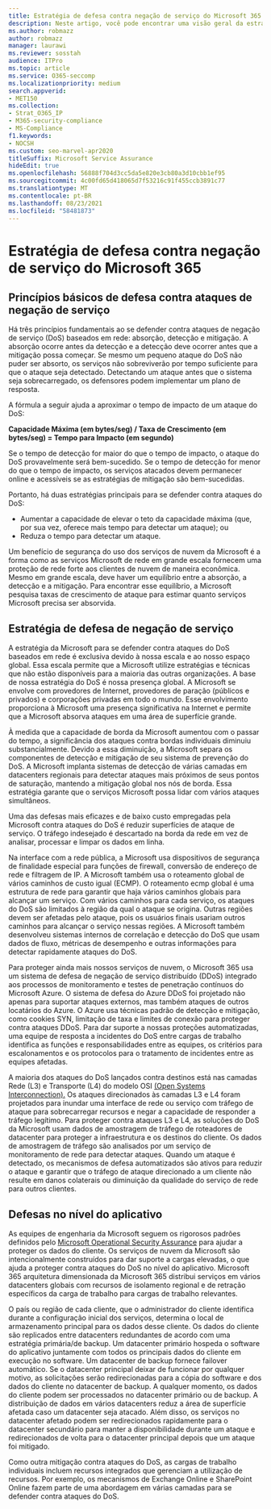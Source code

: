 ```yaml
---
title: Estratégia de defesa contra negação de serviço do Microsoft 365
description: Neste artigo, você pode encontrar uma visão geral da estratégia de defesa da Microsoft para ataques de negação de serviço (DoS).
ms.author: robmazz
author: robmazz
manager: laurawi
ms.reviewer: sosstah
audience: ITPro
ms.topic: article
ms.service: O365-seccomp
ms.localizationpriority: medium
search.appverid:
- MET150
ms.collection:
- Strat_O365_IP
- M365-security-compliance
- MS-Compliance
f1.keywords:
- NOCSH
ms.custom: seo-marvel-apr2020
titleSuffix: Microsoft Service Assurance
hideEdit: true
ms.openlocfilehash: 56888f704d3cc5da5e820e3cb80a3d10cbb1ef95
ms.sourcegitcommit: 4c00fd65d418065d7f53216c91f455ccb3891c77
ms.translationtype: MT
ms.contentlocale: pt-BR
ms.lasthandoff: 08/23/2021
ms.locfileid: "58481873"
---
```

# <a name="microsoft-365-denial-of-service-defense-strategy"></a>Estratégia de defesa contra negação de serviço do Microsoft 365

## <a name="core-principles-of-defense-against-denial-of-service-attacks"></a>Princípios básicos de defesa contra ataques de negação de serviço

Há três princípios fundamentais ao se defender contra ataques de negação de serviço (DoS) baseados em rede: absorção, detecção e mitigação. A absorção ocorre antes da detecção e a detecção deve ocorrer antes que a mitigação possa começar. Se mesmo um pequeno ataque do DoS não puder ser absorto, os serviços não sobreviverão por tempo suficiente para que o ataque seja detectado. Detectando um ataque antes que o sistema seja sobrecarregado, os defensores podem implementar um plano de resposta.

A fórmula a seguir ajuda a aproximar o tempo de impacto de um ataque do DoS:

  **Capacidade Máxima (em bytes/seg) / Taxa de Crescimento (em bytes/seg) = Tempo para Impacto (em segundo)**

Se o tempo de detecção for maior do que o tempo de impacto, o ataque do DoS provavelmente será bem-sucedido. Se o tempo de detecção for menor do que o tempo de impacto, os serviços atacados devem permanecer online e acessíveis se as estratégias de mitigação são bem-sucedidas.

Portanto, há duas estratégias principais para se defender contra ataques do DoS:

- Aumentar a capacidade de elevar o teto da capacidade máxima (que, por sua vez, oferece mais tempo para detectar um ataque); ou
- Reduza o tempo para detectar um ataque.

Um benefício de segurança do uso dos serviços de nuvem da Microsoft é a forma como as serviços Microsoft de rede em grande escala fornecem uma proteção de rede forte aos clientes de nuvem de maneira econômica. Mesmo em grande escala, deve haver um equilíbrio entre a absorção, a detecção e a mitigação. Para encontrar esse equilíbrio, a Microsoft pesquisa taxas de crescimento de ataque para estimar quanto serviços Microsoft precisa ser absorvida.

## <a name="denial-of-service-defense-strategy"></a>Estratégia de defesa de negação de serviço

A estratégia da Microsoft para se defender contra ataques do DoS baseados em rede é exclusiva devido à nossa escala e ao nosso espaço global. Essa escala permite que a Microsoft utilize estratégias e técnicas que não estão disponíveis para a maioria das outras organizações. A base de nossa estratégia do DoS é nossa presença global. A Microsoft se envolve com provedores de Internet, provedores de paração (públicos e privados) e corporações privadas em todo o mundo. Esse envolvimento proporciona à Microsoft uma presença significativa na Internet e permite que a Microsoft absorva ataques em uma área de superfície grande.

À medida que a capacidade de borda da Microsoft aumentou com o passar do tempo, a significância dos ataques contra bordas individuais diminuiu substancialmente. Devido a essa diminuição, a Microsoft separa os componentes de detecção e mitigação de seu sistema de prevenção do DoS. A Microsoft implanta sistemas de detecção de várias camadas em datacenters regionais para detectar ataques mais próximos de seus pontos de saturação, mantendo a mitigação global nos nós de borda. Essa estratégia garante que o serviços Microsoft possa lidar com vários ataques simultâneos.

Uma das defesas mais eficazes e de baixo custo empregadas pela Microsoft contra ataques do DoS é reduzir superfícies de ataque de serviço. O tráfego indesejado é descartado na borda da rede em vez de analisar, processar e limpar os dados em linha.

Na interface com a rede pública, a Microsoft usa dispositivos de segurança de finalidade especial para funções de firewall, conversão de endereço de rede e filtragem de IP. A Microsoft também usa o roteamento global de vários caminhos de custo igual (ECMP). O roteamento ecmp global é uma estrutura de rede para garantir que haja vários caminhos globais para alcançar um serviço. Com vários caminhos para cada serviço, os ataques do DoS são limitados à região da qual o ataque se origina. Outras regiões devem ser afetadas pelo ataque, pois os usuários finais usariam outros caminhos para alcançar o serviço nessas regiões. A Microsoft também desenvolveu sistemas internos de correlação e detecção do DoS que usam dados de fluxo, métricas de desempenho e outras informações para detectar rapidamente ataques do DoS.

Para proteger ainda mais nossos serviços de nuvem, o Microsoft 365 usa um sistema de defesa de negação de serviço distribuído (DDoS) integrado aos processos de monitoramento e testes de penetração contínuos do Microsoft Azure. O sistema de defesa do Azure DDoS foi projetado não apenas para suportar ataques externos, mas também ataques de outros locatários do Azure. O Azure usa técnicas padrão de detecção e mitigação, como cookies SYN, limitação de taxa e limites de conexão para proteger contra ataques DDoS. Para dar suporte a nossas proteções automatizadas, uma equipe de resposta a incidentes do DoS entre cargas de trabalho identifica as funções e responsabilidades entre as equipes, os critérios para escalonamentos e os protocolos para o tratamento de incidentes entre as equipes afetadas.

A maioria dos ataques do DoS lançados contra destinos está nas camadas Rede (L3) e Transporte (L4) do modelo OSI [(Open Systems Interconnection).](/windows-hardware/drivers/network/windows-network-architecture-and-the-osi-model) Os ataques direcionados às camadas L3 e L4 foram projetados para inundar uma interface de rede ou serviço com tráfego de ataque para sobrecarregar recursos e negar a capacidade de responder a tráfego legítimo. Para proteger contra ataques L3 e L4, as soluções do DoS da Microsoft usam dados de amostragem de tráfego de roteadores de datacenter para proteger a infraestrutura e os destinos do cliente. Os dados de amostragem de tráfego são analisados por um serviço de monitoramento de rede para detectar ataques. Quando um ataque é detectado, os mecanismos de defesa automatizados são ativos para reduzir o ataque e garantir que o tráfego de ataque direcionado a um cliente não resulte em danos colaterais ou diminuição da qualidade do serviço de rede para outros clientes.

## <a name="application-level-defenses"></a>Defesas no nível do aplicativo

As equipes de engenharia da Microsoft seguem os rigorosos padrões definidos pelo [Microsoft Operational Security Assurance](https://www.microsoft.com/SDL/OperationalSecurityAssurance) para ajudar a proteger os dados do cliente. Os serviços de nuvem da Microsoft são intencionalmente construídos para dar suporte a cargas elevadas, o que ajuda a proteger contra ataques do DoS no nível do aplicativo. Microsoft 365 arquitetura dimensionada da Microsoft 365 distribui serviços em vários datacenters globais com recursos de isolamento regional e de retração específicos da carga de trabalho para cargas de trabalho relevantes.

O país ou região de cada cliente, que o administrador do cliente identifica durante a configuração inicial dos serviços, determina o local de armazenamento principal para os dados desse cliente. Os dados do cliente são replicados entre datacenters redundantes de acordo com uma estratégia primária/de backup. Um datacenter primário hospeda o software do aplicativo juntamente com todos os principais dados do cliente em execução no software. Um datacenter de backup fornece failover automático. Se o datacenter principal deixar de funcionar por qualquer motivo, as solicitações serão redirecionadas para a cópia do software e dos dados do cliente no datacenter de backup. A qualquer momento, os dados do cliente podem ser processados no datacenter primário ou de backup. A distribuição de dados em vários datacenters reduz a área de superfície afetada caso um datacenter seja atacado. Além disso, os serviços no datacenter afetado podem ser redirecionados rapidamente para o datacenter secundário para manter a disponibilidade durante um ataque e redirecionados de volta para o datacenter principal depois que um ataque foi mitigado.

Como outra mitigação contra ataques do DoS, as cargas de trabalho individuais incluem recursos integrados que gerenciam a utilização de recursos. Por exemplo, os mecanismos de Exchange Online e SharePoint Online fazem parte de uma abordagem em várias camadas para se defender contra ataques do DoS.

